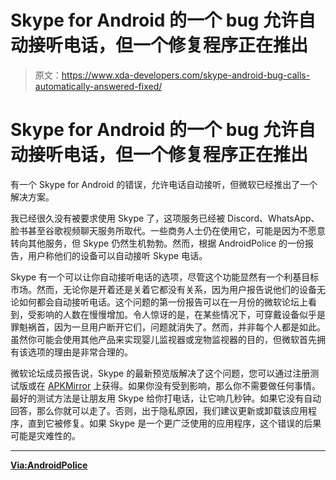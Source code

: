# Skype for Android 的一个 bug 允许自动接听电话，但一个修复程序正在推出

> 原文：<https://www.xda-developers.com/skype-android-bug-calls-automatically-answered-fixed/>

# Skype for Android 的一个 bug 允许自动接听电话，但一个修复程序正在推出

有一个 Skype for Android 的错误，允许电话自动接听，但微软已经推出了一个解决方案。

我已经很久没有被要求使用 Skype 了，这项服务已经被 Discord、WhatsApp、脸书甚至谷歌视频聊天服务所取代。一些商务人士仍在使用它，可能是因为不愿意转向其他服务，但 Skype 仍然生机勃勃。然而，根据 AndroidPolice 的一份报告，用户称他们的设备可以自动接听 Skype 电话。

Skype 有一个可以让你自动接听电话的选项，尽管这个功能显然有一个利基目标市场。然而，无论你是开着还是关着它都没有关系，因为用户报告说他们的设备无论如何都会自动接听电话。这个问题的第一份报告可以在一月份的微软论坛上看到，受影响的人数在慢慢增加。令人惊讶的是，在某些情况下，可穿戴设备似乎是罪魁祸首，因为一旦用户断开它们，问题就消失了。然而，并非每个人都是如此。虽然你可能会使用其他产品来实现婴儿监视器或宠物监视器的目的，但微软首先拥有该选项的理由是非常合理的。

微软论坛成员报告说，Skype 的最新预览版解决了这个问题，您可以通过注册测试版或在 [APKMirror](https://www.apkmirror.com/apk/skype/skype-preview/skype-preview-8-42-76-54-release/) 上获得。如果你没有受到影响，那么你不需要做任何事情。最好的测试方法是让朋友用 Skype 给你打电话，让它响几秒钟。如果它没有自动回答，那么你就可以走了。否则，出于隐私原因，我们建议更新或卸载该应用程序，直到它被修复。如果 Skype 是一个更广泛使用的应用程序，这个错误的后果可能是灾难性的。

* * *

[**Via:AndroidPolice**](https://www.androidpolice.com/2019/04/01/skype-bug-automatically-answers-calls-on-android-microsoft-already-working-on-a-fix/)
